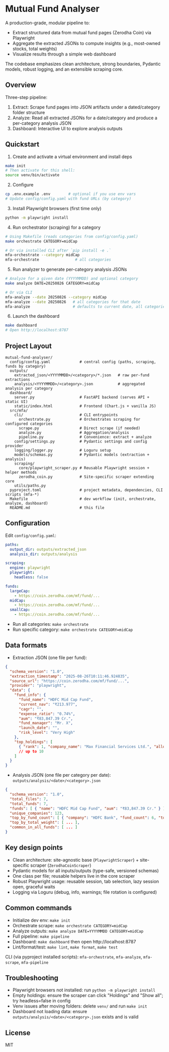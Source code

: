 # Mutual Fund Analyser

A production-grade, modular pipeline to:
- Extract structured data from mutual fund pages (Zerodha Coin) via Playwright
- Aggregate the extracted JSONs to compute insights (e.g., most-owned stocks, total weights)
- Visualize results through a simple web dashboard

The codebase emphasizes clean architecture, strong boundaries, Pydantic models, robust logging, and an extensible scraping core.

## Overview

Three-step pipeline:
1) Extract: Scrape fund pages into JSON artifacts under a dated/category folder structure
2) Analyze: Read all extracted JSONs for a date/category and produce a per-category analysis JSON
3) Dashboard: Interactive UI to explore analysis outputs

## Quickstart

1) Create and activate a virtual environment and install deps
```bash
make init
# Then activate for this shell:
source venv/bin/activate
```

2) Configure
```bash
cp .env.example .env        # optional if you use env vars
# Update config/config.yaml with fund URLs (by category)
```

3) Install Playwright browsers (first time only)
```bash
python -m playwright install
```

4) Run orchestrator (scraping) for a category
```bash
# Using Makefile (reads categories from config/config.yaml)
make orchestrate CATEGORY=midCap

# Or via installed CLI after `pip install -e .`
mfa-orchestrate --category midCap
mfa-orchestrate                # all categories
```

5) Run analyzer to generate per-category analysis JSONs
```bash
# Analyze for a given date (YYYYMMDD) and optional category
make analyze DATE=20250826 CATEGORY=midCap

# Or via CLI
mfa-analyze --date 20250826 --category midCap
mfa-analyze --date 20250826   # all categories for that date
mfa-analyze                   # defaults to current date, all categories
```

6) Launch the dashboard
```bash
make dashboard
# Open http://localhost:8787
```

## Project Layout

```
mutual-fund-analyser/
  config/config.yaml             # central config (paths, scraping, funds by category)
  outputs/
    extracted_json/<YYYYMMDD>/<category>/*.json   # raw per-fund extractions
    analysis/<YYYYMMDD>/<category>.json           # aggregated analysis per category
  dashboard/
    server.py                    # FastAPI backend (serves API + static UI)
    static/index.html            # Frontend (Chart.js + vanilla JS)
  src/mfa/
    cli/                         # CLI entrypoints
      orchestrate.py             # Orchestrates scraping for configured categories
      scrape.py                  # Direct scrape (if needed)
      analyze.py                 # Aggregation/analysis
      pipeline.py                # Convenience: extract + analyze
    config/settings.py           # Pydantic settings and config provider
    logging/logger.py            # Loguru setup
    models/schemas.py            # Pydantic models (extraction + analysis)
    scraping/
      core/playwright_scraper.py # Reusable Playwright session + helper methods
      zerodha_coin.py            # Site-specific scraper extending core
    utils/paths.py
  pyproject.toml                 # project metadata, dependencies, CLI scripts (mfa-*)
  Makefile                       # dev workflow (init, orchestrate, analyze, dashboard)
  README.md                      # this file
```

## Configuration

Edit `config/config.yaml`:
```yaml
paths:
  output_dir: outputs/extracted_json
  analysis_dir: outputs/analysis

scraping:
  engine: playwright
  playwright:
    headless: false

funds:
  largeCap:
    - https://coin.zerodha.com/mf/fund/...
  midCap:
    - https://coin.zerodha.com/mf/fund/...
  smallCap:
    - https://coin.zerodha.com/mf/fund/...
```
- Run all categories: `make orchestrate`
- Run specific category: `make orchestrate CATEGORY=midCap`

## Data formats

- Extraction JSON (one file per fund):
```json
{
  "schema_version": "1.0",
  "extraction_timestamp": "2025-08-26T10:11:46.924835",
  "source_url": "https://coin.zerodha.com/mf/fund/...",
  "provider": "playwright",
  "data": {
    "fund_info": {
      "fund_name": "HDFC Mid Cap Fund",
      "current_nav": "₹213.977",
      "cagr": "",
      "expense_ratio": "0.74%",
      "aum": "₹83,847.39 Cr.",
      "fund_manager": "Mr. X",
      "launch_date": "",
      "risk_level": "Very High"
    },
    "top_holdings": [
      { "rank": 1, "company_name": "Max Financial Services Ltd.", "allocation_percentage": "4.59%" }
      // up to 10
    ]
  }
}
```

- Analysis JSON (one file per category per date): `outputs/analysis/<date>/<category>.json`
```json
{
  "schema_version": "1.0",
  "total_files": 7,
  "total_funds": 7,
  "funds": [ { "name": "HDFC Mid Cap Fund", "aum": "₹83,847.39 Cr." } ],
  "unique_companies": 123,
  "top_by_fund_count": [ { "company": "HDFC Bank", "fund_count": 6, "total_weight": 8.4, "avg_weight": 1.4 } ],
  "top_by_total_weight": [ ... ],
  "common_in_all_funds": [ ... ]
}
```

## Key design points

- Clean architecture: site-agnostic base (`PlaywrightScraper`) + site-specific scraper (`ZerodhaCoinScraper`)
- Pydantic models for all inputs/outputs (type-safe, versioned schemas)
- One class per file; reusable helpers live in the core scraper
- Robust Playwright usage: reusable session, tab selection, lazy session open, graceful waits
- Logging via Loguru (debug, info, warnings; file rotation is configured)

## Common commands

- Initialize dev env: `make init`
- Orchestrate scrape: `make orchestrate CATEGORY=midCap`
- Analyze outputs: `make analyze DATE=YYYYMMDD CATEGORY=midCap`
- Full pipeline: `make pipeline`
- Dashboard: `make dashboard` then open http://localhost:8787
- Lint/format/test: `make lint`, `make format`, `make test`

CLI (via pyproject installed scripts): `mfa-orchestrate`, `mfa-analyze`, `mfa-scrape`, `mfa-pipeline`

## Troubleshooting

- Playwright browsers not installed: run `python -m playwright install`
- Empty holdings: ensure the scraper can click "Holdings" and "Show all"; try headless=false in config
- Venv issues after moving folders: delete `venv/` and run `make init`
- Dashboard not loading data: ensure `outputs/analysis/<date>/<category>.json` exists and is valid

## License
MIT
